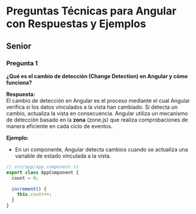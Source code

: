 # Preguntas Técnicas para Angular con Respuestas y Ejemplos

## Senior

### Pregunta 1  
**¿Qué es el cambio de detección (Change Detection) en Angular y cómo funciona?**

**Respuesta:**  
El cambio de detección en Angular es el proceso mediante el cual Angular verifica si los datos vinculados a la vista han cambiado. Si detecta un cambio, actualiza la vista en consecuencia. Angular utiliza un mecanismo de detección basado en la **zona** (zone.js) que realiza comprobaciones de manera eficiente en cada ciclo de eventos.

**Ejemplo:**
- En un componente, Angular detecta cambios cuando se actualiza una variable de estado vinculada a la vista.

```typescript
// src/app/app.component.ts
export class AppComponent {
  count = 0;

  increment() {
    this.count++;
  }
}
